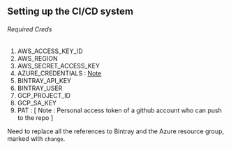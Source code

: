 ## Setting up the CI/CD system

###### Required Creds
1. AWS_ACCESS_KEY_ID 
2. AWS_REGION
3. AWS_SECRET_ACCESS_KEY
4. AZURE_CREDENTIALS : [Note](https://github.com/Azure/login#configure-deployment-credentials)
5. BINTRAY_API_KEY
6. BINTRAY_USER
7. GCP_PROJECT_ID
8. GCP_SA_KEY
9. PAT :  [ Note : Personal access token of a github account who can push to the repo ]

Need to replace all the references to Bintray and the Azure resource group, marked with `change`.